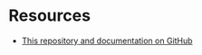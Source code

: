 # Resources

- [This repository and documentation on GitHub](https://github.com/dynatrace/obslab-release-validation)